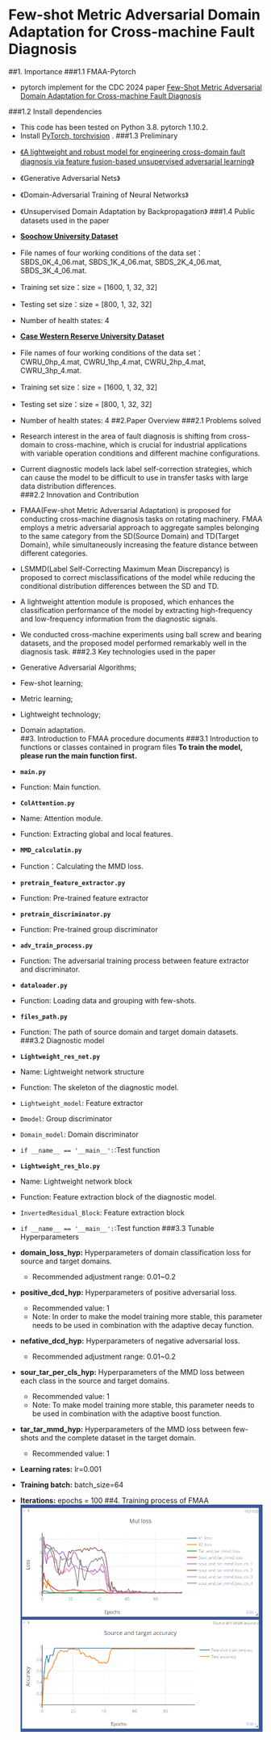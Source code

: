 # Few-shot Metric Adversarial Domain Adaptation for Cross-machine Fault Diagnosis
##1. Importance
###1.1 FMAA-Pytorch
- pytorch implement for the CDC 2024 paper [Few-Shot Metric Adversarial Domain Adaptation for Cross-machine Fault Diagnosis](https://arxiv.org/abs/1711.02536)

###1.2 Install dependencies
* This code has been tested on  Python 3.8. pytorch 1.10.2. 
* Install [PyTorch, torchvision](http://pytorch.org/) .
###1.3 Preliminary
- [《A lightweight and robust model for engineering cross-domain fault diagnosis via feature fusion-based unsupervised adversarial learning》](10.1016/J.MEASUREMENT.2022.112139) 
- 《Generative Adversarial Nets》  
- 《Domain-Adversarial Training of Neural Networks》  
- 《Unsupervised Domain Adaptation by Backpropagation》
###1.4 Public datasets used in the paper
- [**Soochow University Dataset**](https://drive.google.com/drive/folders/1rDhPxlUmC9QAIEbFTQ1HEWfeP6bmY6HA)
 - File names of four working conditions of the data set：
 SBDS\_0K\_4\_06.mat, SBDS\_1K\_4\_06.mat, SBDS\_2K\_4\_06.mat, SBDS\_3K\_4\_06.mat.
 - Training set size：size = [1600, 1, 32, 32]  
 - Testing set size：size = [800, 1, 32, 32]
 - Number of health states: 4  
- [**Case Western Reserve University Dataset**](https://drive.google.com/drive/folders/1kC76-QHKUnEUyjOdeqmSkmPRc4oztCOO)
 - File names of four working conditions of the data set：CWRU\_0hp\_4.mat, CWRU\_1hp\_4.mat, CWRU\_2hp\_4.mat, CWRU\_3hp\_4.mat.
 - Training set size：size = [1600, 1, 32, 32]  
 - Testing set size：size = [800, 1, 32, 32] 
 - Number of health states: 4 
##2.Paper Overview
###2.1 Problems solved
- Research interest in the area of fault diagnosis is shifting from cross-domain to cross-machine, which is crucial for industrial applications with variable operation conditions and different machine configurations.
- Current diagnostic models lack label self-correction strategies, which can cause the model to be difficult to use in transfer tasks with large data distribution differences.  
###2.2 Innovation and Contribution
- FMAA(Few-shot Metric Adversarial Adaptation) is proposed for conducting cross-machine diagnosis tasks on rotating machinery. FMAA employs a metric adversarial approach to aggregate samples belonging to the same category from the SD(Source Domain) and TD(Target Domain), while simultaneously increasing the feature distance between different categories. 
- LSMMD(Label Self-Correcting Maximum Mean Discrepancy) is proposed to correct misclassifications of the model while reducing the conditional distribution differences between the SD and TD.  
- A lightweight attention module is proposed, which enhances the classification performance of the model by extracting high-frequency and low-frequency information from the diagnostic signals.
- We conducted cross-machine experiments using ball screw and bearing datasets, and the proposed model performed remarkably well in the diagnosis task.
###2.3 Key technologies used in the paper
- Generative Adversarial Algorithms;
- Few-shot learning;
- Metric learning;
- Lightweight technology;
- Domain adaptation.  
##3. Introduction to FMAA procedure documents
###3.1 Introduction to functions or classes contained in program files
**To train the model, please run the main function first.**

- **`main.py`**
 - Function: Main function.
- **`ColAttention.py`**  
 - Name: Attention module.  
 - Function: Extracting global and local features.  
- **`MMD_calculatin.py`**  
 - Function：Calculating the MMD loss.  
- **`pretrain_feature_extractor.py`**
 - Function: Pre-trained feature extractor
- **`pretrain_discriminator.py`**
 - Function: Pre-trained group discriminator
- **`adv_train_process.py`**
 - Function: The adversarial training process between feature extractor and discriminator. 
- **`dataloader.py`**
 - Function: Loading data and grouping with few-shots.
- **`files_path.py`**
 - Function: The path of source domain and target domain datasets.
###3.2 Diagnostic model
- **`Lightweight_res_net.py`**
 -  Name: Lightweight network structure
 -  Function: The skeleton of the diagnostic model.
 -  `Lightweight_model`: Feature extractor
 -  `Dmodel`: Group discriminator
 -  `Domain_model`: Domain discriminator
 -  `if __name__ == '__main__':`:Test function
- **`Lightweight_res_blo.py`**
 -  Name: Lightweight network block
 -  Function: Feature extraction block of the diagnostic model.
 -  `InvertedResidual_Block`: Feature extraction block
 -  `if __name__ == '__main__':`:Test function
###3.3 Tunable Hyperparameters
- **domain\_loss\_hyp:** Hyperparameters of domain classification loss for source and target domains.
  - Recommended adjustment range: 0.01~0.2
- **positive\_dcd\_hyp:** Hyperparameters of positive adversarial loss.
  - Recommended value: 1
  - Note: In order to make the model training more stable, this parameter needs to be used in combination with the adaptive decay function.
- **nefative\_dcd\_hyp:** Hyperparameters of negative adversarial loss.
  - Recommended adjustment range: 0.01~0.2
- **sour\_tar\_per\_cls\_hyp:** Hyperparameters of the MMD loss between each class in the source and target domains.
  - Recommended value: 1
  - Note: To make model training more stable, this parameter needs to be used in combination with the adaptive boost function.
- **tar\_tar\_mmd\_hyp:** Hyperparameters of the MMD loss between few-shots and the complete dataset in the target domain.
  - Recommended value: 1
- **Learning rates:** lr=0.001
- **Training batch:** batch_size=64
- **Iterations:** epochs = 100
##4. Training process of FMAA
![Training process of the model](Training_process.png)




